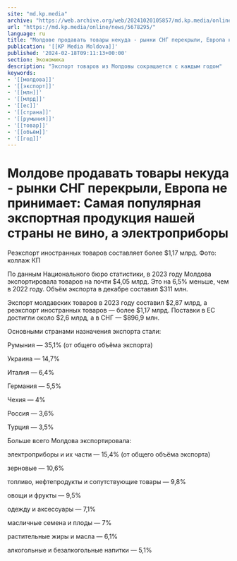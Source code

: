 ```yaml
---
site: "md.kp.media"
archive: "https://web.archive.org/web/20241020105857/md.kp.media/online/news/5678295/"
url: "https://md.kp.media/online/news/5678295/"
language: ru
title: "Молдове продавать товары некуда - рынки СНГ перекрыли, Европа не принимает: Самая популярная экспортная продукция нашей страны не вино, а электроприборы"
publication: '[[KP Media Moldova]]'
published: '2024-02-18T09:11:13+00:00'
section: Экономика
description: "Экспорт товаров из Молдовы сокращается с каждым годом"
keywords:
- '[[молдова]]'
- '[[экспорт]]'
- '[[млн]]'
- '[[млрд]]'
- '[[ес]]'
- '[[страна]]'
- '[[румыния]]'
- '[[товар]]'
- '[[объём]]'
- '[[год]]'
---
```


# Молдове продавать товары некуда - рынки СНГ перекрыли, Европа не принимает: Самая популярная экспортная продукция нашей страны не вино, а электроприборы

Реэкспорт иностранных товаров составляет более $1,17 млрд. Фото: коллаж КП

По данным Национального бюро статистики, в 2023 году Молдова экспортировала товаров на почти $4,05 млрд. Это на 6,5% меньше, чем в 2022 году. Объём экспорта в декабре составил $311 млн.

Экспорт молдавских товаров в 2023 году составил $2,87 млрд, а реэкспорт иностранных товаров — более $1,17 млрд. Поставки в ЕС достигли около $2,6 млрд, а в СНГ — $896,9 млн.

Основными странами назначения экспорта стали:

Румыния — 35,1% (от общего объёма экспорта)

Украина — 14,7%

Италия — 6,4%

Германия — 5,5%

Чехия — 4%

Россия — 3,6%

Турция — 3,5%

Больше всего Молдова экспортировала:

электроприборы и их части — 15,4% (от общего объёма экспорта)

зерновые — 10,6%

топливо, нефтепродукты и сопутствующие товары — 9,8%

овощи и фрукты — 9,5%

одежду и аксессуары — 7,1%

масличные семена и плоды — 7%

растительные жиры и масла — 6,1%

алкогольные и безалкогольные напитки — 5,1%
